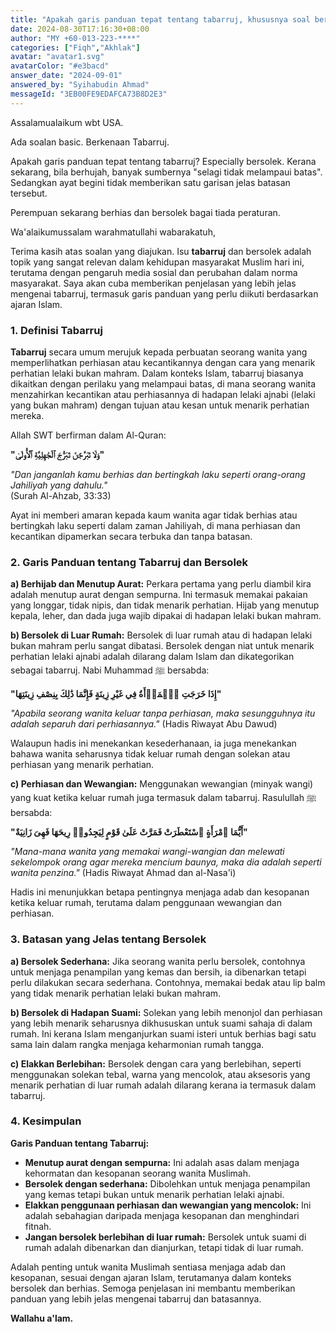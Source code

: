 ```yaml
---
title: "Apakah garis panduan tepat tentang tabarruj, khususnya soal bersolek, agar tidak melampaui batas?"
date: 2024-08-30T17:16:30+08:00
author: "MY +60-013-223-****"
categories: ["Fiqh","Akhlak"]
avatar: "avatar1.svg"
avatarColor: "#e3bacd"
answer_date: "2024-09-01"
answered_by: "Syihabudin Ahmad"
messageId: "3EB00FE9EDAFCA73B8D2E3"
---
```


Assalamualaikum wbt USA.

Ada soalan basic. Berkenaan Tabarruj.

Apakah garis panduan tepat tentang tabarruj? Especially bersolek. Kerana sekarang, bila berhujah, banyak sumbernya "selagi tidak melampaui batas". Sedangkan ayat begini tidak memberikan satu garisan jelas batasan tersebut. 

Perempuan sekarang berhias dan bersolek bagai tiada peraturan.

<!--more-->

Wa'alaikumussalam warahmatullahi wabarakatuh,

Terima kasih atas soalan yang diajukan. Isu **tabarruj** dan bersolek adalah topik yang sangat relevan dalam kehidupan masyarakat Muslim hari ini, terutama dengan pengaruh media sosial dan perubahan dalam norma masyarakat. Saya akan cuba memberikan penjelasan yang lebih jelas mengenai tabarruj, termasuk garis panduan yang perlu diikuti berdasarkan ajaran Islam.

### 1. **Definisi Tabarruj**

**Tabarruj** secara umum merujuk kepada perbuatan seorang wanita yang memperlihatkan perhiasan atau kecantikannya dengan cara yang menarik perhatian lelaki bukan mahram. Dalam konteks Islam, tabarruj biasanya dikaitkan dengan perilaku yang melampaui batas, di mana seorang wanita menzahirkan kecantikan atau perhiasannya di hadapan lelaki ajnabi (lelaki yang bukan mahram) dengan tujuan atau kesan untuk menarik perhatian mereka.

Allah SWT berfirman dalam Al-Quran:

**"وَلَا تَبَرَّجۡنَ تَبَرُّجَ ٱلۡجَٰهِلِيَّةِ ٱلۡأُولَىٰ"**

_"Dan janganlah kamu berhias dan bertingkah laku seperti orang-orang Jahiliyah yang dahulu."_  
(Surah Al-Ahzab, 33:33)

Ayat ini memberi amaran kepada kaum wanita agar tidak berhias atau bertingkah laku seperti dalam zaman Jahiliyah, di mana perhiasan dan kecantikan dipamerkan secara terbuka dan tanpa batasan.

### 2. **Garis Panduan tentang Tabarruj dan Bersolek**

**a) Berhijab dan Menutup Aurat:**
Perkara pertama yang perlu diambil kira adalah menutup aurat dengan sempurna. Ini termasuk memakai pakaian yang longgar, tidak nipis, dan tidak menarik perhatian. Hijab yang menutup kepala, leher, dan dada juga wajib dipakai di hadapan lelaki bukan mahram.

**b) Bersolek di Luar Rumah:**
Bersolek di luar rumah atau di hadapan lelaki bukan mahram perlu sangat dibatasi. Bersolek dengan niat untuk menarik perhatian lelaki ajnabi adalah dilarang dalam Islam dan dikategorikan sebagai tabarruj. Nabi Muhammad ﷺ bersabda:

**"إِذَا خَرَجَتِ ٱلۡمَرۡأَةُ فِي غَيْرِ زِينَةٍ فَإِنَّمَا ذَٰلِكَ بِنِصْفِ زِينَتِهَا"**

_"Apabila seorang wanita keluar tanpa perhiasan, maka sesungguhnya itu adalah separuh dari perhiasannya."_
(Hadis Riwayat Abu Dawud)

Walaupun hadis ini menekankan kesederhanaan, ia juga menekankan bahawa wanita seharusnya tidak keluar rumah dengan solekan atau perhiasan yang menarik perhatian.

**c) Perhiasan dan Wewangian:**
Menggunakan wewangian (minyak wangi) yang kuat ketika keluar rumah juga termasuk dalam tabarruj. Rasulullah ﷺ bersabda:

**"أَيُّمَا ٱمْرَأَةٍ ٱسْتَعْطَرَتْ فَمَرَّتْ عَلَىٰ قَوْمٍ لِيَجِدُوا۟ رِيحَهَا فَهِىَ زَانِيَةٌ"**

_"Mana-mana wanita yang memakai wangi-wangian dan melewati sekelompok orang agar mereka mencium baunya, maka dia adalah seperti wanita penzina."_
(Hadis Riwayat Ahmad dan al-Nasa'i)

Hadis ini menunjukkan betapa pentingnya menjaga adab dan kesopanan ketika keluar rumah, terutama dalam penggunaan wewangian dan perhiasan.

### 3. **Batasan yang Jelas tentang Bersolek**

**a) Bersolek Sederhana:**
Jika seorang wanita perlu bersolek, contohnya untuk menjaga penampilan yang kemas dan bersih, ia dibenarkan tetapi perlu dilakukan secara sederhana. Contohnya, memakai bedak atau lip balm yang tidak menarik perhatian lelaki bukan mahram.

**b) Bersolek di Hadapan Suami:**
Solekan yang lebih menonjol dan perhiasan yang lebih menarik seharusnya dikhususkan untuk suami sahaja di dalam rumah. Ini kerana Islam menganjurkan suami isteri untuk berhias bagi satu sama lain dalam rangka menjaga keharmonian rumah tangga.

**c) Elakkan Berlebihan:**
Bersolek dengan cara yang berlebihan, seperti menggunakan solekan tebal, warna yang mencolok, atau aksesoris yang menarik perhatian di luar rumah adalah dilarang kerana ia termasuk dalam tabarruj.

### 4. **Kesimpulan**

**Garis Panduan tentang Tabarruj:**
- **Menutup aurat dengan sempurna:** Ini adalah asas dalam menjaga kehormatan dan kesopanan seorang wanita Muslimah.
- **Bersolek dengan sederhana:** Dibolehkan untuk menjaga penampilan yang kemas tetapi bukan untuk menarik perhatian lelaki ajnabi.
- **Elakkan penggunaan perhiasan dan wewangian yang mencolok:** Ini adalah sebahagian daripada menjaga kesopanan dan menghindari fitnah.
- **Jangan bersolek berlebihan di luar rumah:** Bersolek untuk suami di rumah adalah dibenarkan dan dianjurkan, tetapi tidak di luar rumah.

Adalah penting untuk wanita Muslimah sentiasa menjaga adab dan kesopanan, sesuai dengan ajaran Islam, terutamanya dalam konteks bersolek dan berhias. Semoga penjelasan ini membantu memberikan panduan yang lebih jelas mengenai tabarruj dan batasannya.

**Wallahu a'lam.**
